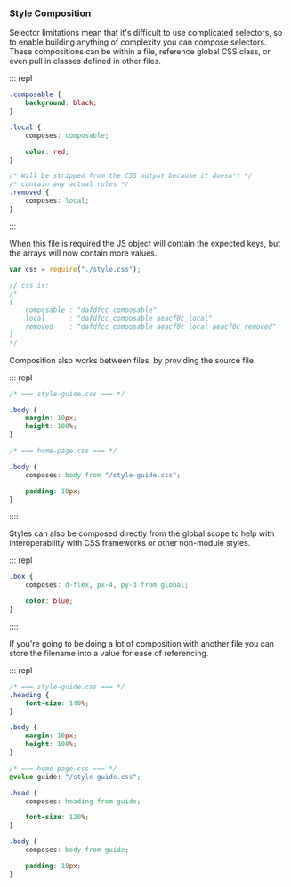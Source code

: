 ### Style Composition

Selector limitations mean that it's difficult to use complicated selectors, so to enable building anything of complexity you can compose selectors. These compositions can be within a file, reference global CSS class, or even pull in classes defined in other files.

::: repl
```css
.composable {
    background: black;
}

.local {
    composes: composable;

    color: red;
}

/* Will be stripped from the CSS output because it doesn't */
/* contain any actual rules */
.removed {
    composes: local;
}
```
:::

When this file is required the JS object will contain the expected keys, but the arrays will now contain more values.

```javascript
var css = require("./style.css");

// css is:
/*
{
    composable : "dafdfcc_composable",
    local      : "dafdfcc_composable aeacf0c_local",
    removed    : "dafdfcc_composable aeacf0c_local aeacf0c_removed"
}
*/
```

Composition also works between files, by providing the source file.

::: repl
```css
/* === style-guide.css === */

.body {
    margin: 10px;
    height: 100%;
}

/* === home-page.css === */

.body {
    composes: body from "/style-guide.css";

    padding: 10px;
}
```
::::

Styles can also be composed directly from the global scope to help with interoperability
with CSS frameworks or other non-module styles.

::: repl
```css
.box {
    composes: d-flex, px-4, py-3 from global;

    color: blue;
}
```
::::


If you're going to be doing a lot of composition with another file you can store the filename into a value for ease of referencing.

::: repl
```css
/* === style-guide.css === */
.heading {
    font-size: 140%;
}

.body {
    margin: 10px;
    height: 100%;
}

/* === home-page.css === */
@value guide: "/style-guide.css";

.head {
    composes: heading from guide;

    font-size: 120%;
}

.body {
    composes: body from guide;

    padding: 10px;
}
```
